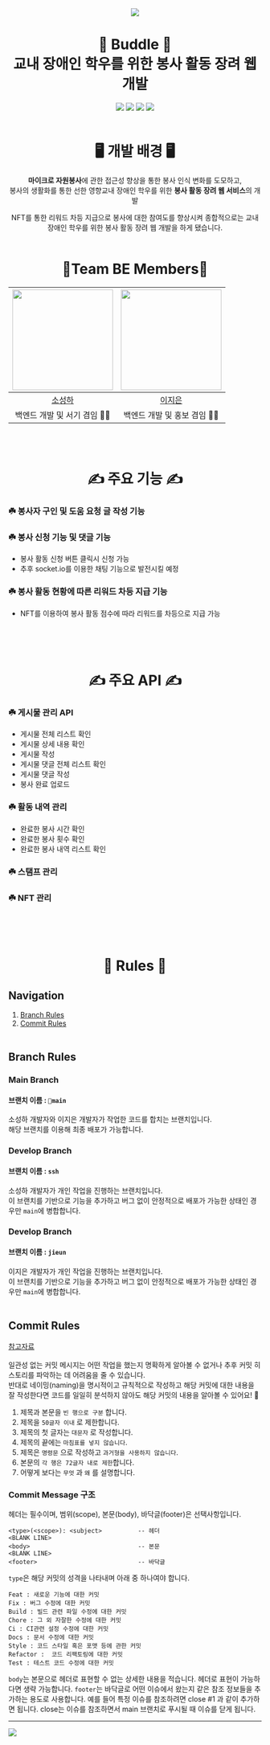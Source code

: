 <div align="center">

<img src="https://capsule-render.vercel.app/api?type=waving&color=9FC700&height=150&section=header" />

# 🌿 Buddle 🌿 </br> 교내 장애인 학우를 위한 봉사 활동 장려 웹 개발  
<img src="https://img.shields.io/badge/Postman-FF6C37?style=for-the-badge&logo=postman&logoColor=white"/>
<img src="https://img.shields.io/badge/springboot-6DB33F?style=for-the-badge&logo=springboot&logoColor=white"/>
<img src="https://img.shields.io/badge/visual%20studio%20code-007ACC?style=for-the-badge&logo=visualstudiocode&logoColor=white"/>
<img src="https://img.shields.io/badge/IntelliJ%20IDEA%20CE-0000CD?style=for-the-badge&logo=intellijidea&logoColor=white"/>
<br/><br/>

# 🖥️ 개발 배경 🖥️
**마이크로 자원봉사**에 관한 접근성 향상을 통한 봉사 인식 변화를 도모하고, <br/>
봉사의 생활화를 통한 선한 영향교내 장애인 학우를 위한 **봉사 활동 장려 웹 서비스**의 개발

NFT를 통한 리워드 차등 지급으로 봉사에 대한 참여도를 향상시켜 종합적으로는 교내 장애인 학우를 위한 봉사 활동 장려 웹 개발을 하게 됐습니다.<br/><br/>

# 💚Team BE Members💚
<img width="200px" src="https://github.com/BuddlIes/FrontEnd/assets/100847440/c4dc8df1-9ef1-40dd-a2bc-177ff4f31991"/> | <img width="200px" src="https://github.com/BuddlIes/FrontEnd/assets/100847440/114a2fda-8af6-488a-a968-e0c1c4a80cf9"/> | 
|:-----:|:-----:|
|[소성하](https://github.com/soseongha)|[이지은](https://github.com/LeeZEun)|
|백엔드 개발 및 서기 겸임 👩‍💻|백엔드 개발 및 홍보 겸임 🧑‍💻|
</div>
<br/><br/>

<div align="center">
  
# ✍️ 주요 기능 ✍️
</div>

### ☘️ 봉사자 구인 및 도움 요청 글 작성 기능
### ☘️ 봉사 신청 기능 및 댓글 기능
- 봉사 활동 신청 버튼 클릭시 신청 가능
- 추후 socket.io를 이용한 채팅 기능으로 발전시킬 예정
### ☘️ 봉사 활동 현황에 따른 리워드 차등 지급 기능
- NFT를 이용하여 봉사 활동 점수에 따라 리워드를 차등으로 지급 가능
## 
<br/><br/>

<div align="center">

# ✍️ 주요 API ✍️
</div>

### ☘️ 게시물 관리 API
- 게시물 전체 리스트 확인
- 게시물 상세 내용 확인
- 게시물 작성
- 게시물 댓글 전체 리스트 확인
- 게시물 댓글 작성
- 봉사 완료 업로드
### ☘️ 활동 내역 관리
- 완료한 봉사 시간 확인
- 완료한 봉사 횟수 확인
- 완료한 봉사 내역 리스트 확인
### ☘️ 스탬프 관리
### ☘️ NFT 관리
## 
<br/><br/>

<div align="center">
  
# 📜 Rules 📜

</div>

## Navigation
1. [Branch Rules](#branch-rules)
2. [Commit Rules](#commit-rules)<br/><br/>

## Branch Rules
### Main Branch
#### 브랜치 이름 : `main` <br>
소성하 개발자와 이지은 개발자가 작업한 코드를 합치는 브랜치입니다. <br>
해당 브랜치를 이용해 최종 배포가 가능합니다.

### Develop Branch
#### 브랜치 이름 : `ssh` <br>
소성하 개발자가 개인 작업을 진행하는 브랜치입니다. <br>
이 브랜치를 기반으로 기능을 추가하고 버그 없이 안정적으로 배포가 가능한 상태인 경우만 `main`에 병합합니다.

### Develop Branch
#### 브랜치 이름 : `jieun` <br>
이지은 개발자가 개인 작업을 진행하는 브랜치입니다. <br>
이 브랜치를 기반으로 기능을 추가하고 버그 없이 안정적으로 배포가 가능한 상태인 경우만 `main`에 병합합니다.<br/><br/>

## Commit Rules
[참고자료](https://beomseok95.tistory.com/328) <br><br>
일관성 없는 커밋 메시지는 어떤 작업을 했는지 명확하게 알아볼 수 없거나 추후 커밋 히스토리를 파악하는 데 어려움을 줄 수 있습니다. <br>
반대로 네이밍(naming)을 명시적이고 규칙적으로 작성하고 해당 커밋에 대한 내용을 잘 작성한다면 코드를 일일히 분석하지 않아도 해당 커밋의 내용을 알아볼 수 있어요! 👀

1. 제목과 본문을 `빈 행으로 구분` 합니다.
2. 제목을 `50글자 이내` 로 제한합니다.
3. 제목의 첫 글자는 `대문자` 로 작성합니다.
4. 제목의 끝에는 `마침표를 넣지 않습니다`.
5. 제목은 `명령문` 으로 작성하고 `과거형을 사용하지 않습니다`.
6. 본문의 `각 행은 72글자 내로 제한`합니다.
7. 어떻게 보다는 `무엇` 과 `왜` 를 설명합니다.

### Commit Message 구조
헤더는 필수이며, 범위(scope), 본문(body), 바닥글(footer)은 선택사항입니다.

```
<type>(<scope>): <subject>          -- 헤더
<BLANK LINE>
<body>                              -- 본문
<BLANK LINE>
<footer>                            -- 바닥글
```

`type`은 해당 커밋의 성격을 나타내며 아래 중 하나여야 합니다.
```
Feat : 새로운 기능에 대한 커밋
Fix : 버그 수정에 대한 커밋
Build : 빌드 관련 파일 수정에 대한 커밋
Chore : 그 외 자잘한 수정에 대한 커밋
Ci : CI관련 설정 수정에 대한 커밋
Docs : 문서 수정에 대한 커밋
Style : 코드 스타일 혹은 포맷 등에 관한 커밋
Refactor :  코드 리팩토링에 대한 커밋
Test : 테스트 코드 수정에 대한 커밋
```

`body`는 본문으로 헤더로 표현할 수 없는 상세한 내용을 적습니다.
헤더로 표현이 가능하다면 생략 가능합니다.
`footer`는 바닥글로 어떤 이슈에서 왔는지 같은 참조 정보들을 추가하는 용도로 사용합니다.
예를 들어 특정 이슈를 참조하려면 close #1 과 같이 추가하면 됩니다.
close는 이슈를 참조하면서 main 브랜치로 푸시될 때 이슈를 닫게 됩니다.

---



<img src="https://capsule-render.vercel.app/api?type=waving&color=9FC700&height=150&section=footer" />
